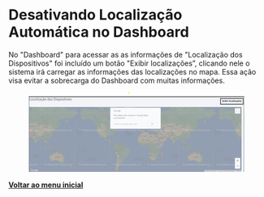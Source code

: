 # Desativando Localização Automática no Dashboard

No "Dashboard" para acessar as as informações de "Localização dos Dispositivos" foi incluído um botão "Exibir localizações”, clicando nele o sistema irá carregar as informações das localizações no mapa. Essa ação visa evitar a sobrecarga do Dashboard com muitas informações.

<figure><img src="../../.gitbook/assets/image (8).png" alt=""><figcaption></figcaption></figure>

[**Voltar ao menu inicial**](./)
